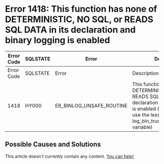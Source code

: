 
# Error 1418: This function has none of DETERMINISTIC, NO SQL, or READS SQL DATA in its declaration and binary logging is enabled


| Error Code | SQLSTATE | Error | Description |
| --- | --- | --- | --- |
| Error Code | SQLSTATE | Error | Description |
| 1418 | HY000 | ER_BINLOG_UNSAFE_ROUTINE | This function has none of DETERMINISTIC, NO SQL, or READS SQL DATA in its declaration and binary logging is enabled (you *might* want to use the less safe log_bin_trust_function_creators variable) |




## Possible Causes and Solutions


This article doesn't currently contain any content. [You can help!](/kb/en/writing-and-editing-knowledge-base-articles/)

